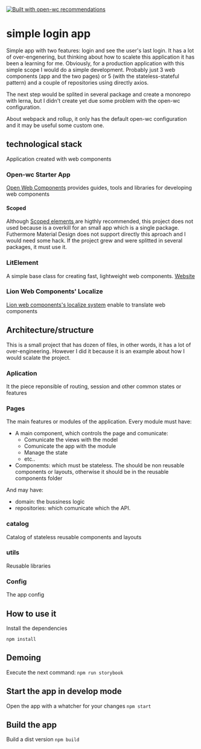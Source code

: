 [![Built with open-wc recommendations](https://img.shields.io/badge/built%20with-open--wc-blue.svg)](https://github.com/open-wc)

# simple login app
Simple app with two features: login and see the user's last login. It has a lot of over-engenering, but thinking about how to scalete this application it has been a learning for me. Obviously, for a production application with this simple scope I would do a simple development. Probably just 3 web components (app and the two pages) or 5 (with the stateless-stateful pattern) and a couple of repositories using directly axios.

The next step would be splited in several package and create a monorepo with lerna, but I didn't create yet due some problem with the open-wc configuration.

About webpack and rollup, it only has the default open-wc configuration and it may be useful some custom one.

## technological stack
Application created with web components

### Open-wc Starter App
[Open Web Components](https://open-wc.org/) provides guides, tools and libraries for developing web components

#### Scoped
Although [Scoped elements
](https://github.com/open-wc/open-wc/tree/master/packages/scoped-elements) are higthly recommended,  this project does not used because is a overkill for an small app which is a single package. Futhermore Material Design does not support directly this aproach and I would need some hack. If the project grew and were splitted in several packages, it must use it.

### LitElement

A simple base class for creating fast, lightweight web components. [Website](https://lit-element.polymer-project.org/)

### Lion Web Components' Localize 

[Lion web components's localize system](https://lion-web-components.netlify.app/?path=/docs/localize-intro--page) enable to translate web components

## Architecture/structure

This is a small project that has dozen of files, in other words, it has a lot of over-engineering. However I did it because it is an example about how I would scalate the project.

### Aplication

It the piece reponsible of routing, session and other common states or features

### Pages

The main features or modules of the application. Every module must have:

* A main component, which controls the page and comunicate:
  * Comunicate the views with the model
  * Comunicate the app with the module
  * Manage the state
  * etc..
* Componemts: which must be stateless. The should be non reusable components or layouts, otherwise it should be in the reusable components folder

And may have:
* domain: the bussiness logic
* repositories: which comunicate which the API.

### catalog

Catalog of stateless reusable components and layouts

### utils

Reusable libraries

### Config

The app config


## How to use it

Install the dependencies

`npm install`

## Demoing

Execute the next command:
`npm run storybook`

## Start the app in develop mode
Open the app with a whatcher for your changes
`npm start`

## Build the app
Build a dist version
`npm build`
